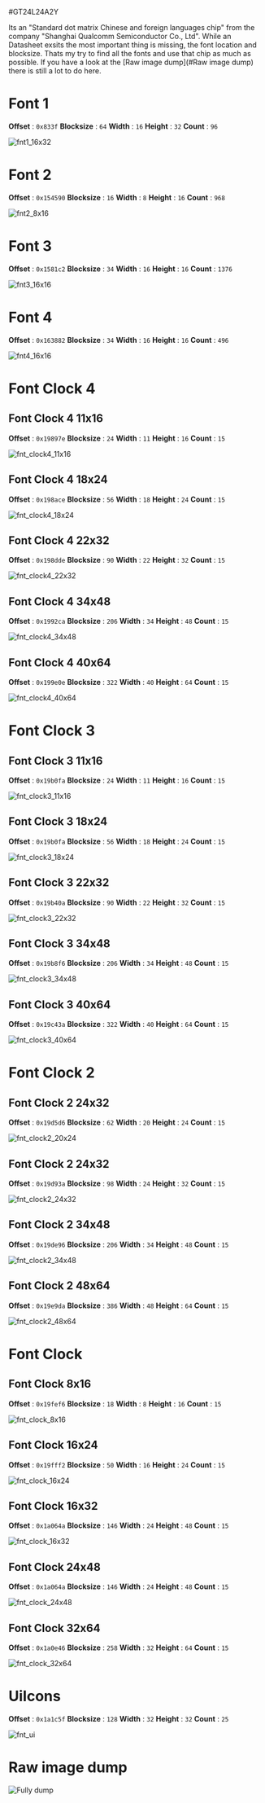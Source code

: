 #GT24L24A2Y

Its an "Standard dot matrix Chinese and foreign languages chip" from the company "Shanghai Qualcomm Semiconductor Co., Ltd".
While an Datasheet exsits the most important thing is missing, the font location and blocksize. 
Thats my try to find all the fonts and use that chip as much as possible. If you have a look at the [Raw image dump](#Raw image dump) there is still a lot to do here.


# Font 1

**Offset** : `0x833f`
**Blocksize** : `64`
**Width** : `16`
**Height** : `32`
**Count** : `96` 

![fnt1_16x32](/img/fnt1_16x32.png)


# Font 2

**Offset** : `0x154590`
**Blocksize** : `16`
**Width** : `8`
**Height** : `16`
**Count** : `968` 

![fnt2_8x16](/img/fnt2_8x16.png)


# Font 3

**Offset** : `0x1581c2`
**Blocksize** : `34`
**Width** : `16`
**Height** : `16`
**Count** : `1376` 

![fnt3_16x16](/img/fnt3_16x16.png)


# Font 4

**Offset** : `0x163882`
**Blocksize** : `34`
**Width** : `16`
**Height** : `16`
**Count** : `496` 

![fnt4_16x16](/img/fnt4_16x16.png)



# Font Clock 4

## Font Clock 4 11x16

**Offset** : `0x19897e`
**Blocksize** : `24`
**Width** : `11`
**Height** : `16`
**Count** : `15` 

![fnt_clock4_11x16](/img/fnt_clock4_11x16.png)

## Font Clock 4 18x24

**Offset** : `0x198ace`
**Blocksize** : `56`
**Width** : `18`
**Height** : `24`
**Count** : `15` 

![fnt_clock4_18x24](/img/fnt_clock4_18x24.png)


## Font Clock 4 22x32

**Offset** : `0x198dde`
**Blocksize** : `90`
**Width** : `22`
**Height** : `32`
**Count** : `15` 

![fnt_clock4_22x32](/img/fnt_clock4_22x32.png)

## Font Clock 4 34x48

**Offset** : `0x1992ca`
**Blocksize** : `206`
**Width** : `34`
**Height** : `48`
**Count** : `15` 

![fnt_clock4_34x48](/img/fnt_clock4_34x48.png)

## Font Clock 4 40x64

**Offset** : `0x199e0e`
**Blocksize** : `322`
**Width** : `40`
**Height** : `64`
**Count** : `15` 

![fnt_clock4_40x64](/img/fnt_clock4_40x64.png)


# Font Clock 3

## Font Clock 3 11x16

**Offset** : `0x19b0fa`
**Blocksize** : `24`
**Width** : `11`
**Height** : `16`
**Count** : `15` 

![fnt_clock3_11x16](/img/fnt_clock3_11x16.png)

## Font Clock 3 18x24

**Offset** : `0x19b0fa`
**Blocksize** : `56`
**Width** : `18`
**Height** : `24`
**Count** : `15` 

![fnt_clock3_18x24](/img/fnt_clock3_18x24.png)

## Font Clock 3 22x32

**Offset** : `0x19b40a`
**Blocksize** : `90`
**Width** : `22`
**Height** : `32`
**Count** : `15` 

![fnt_clock3_22x32](/img/fnt_clock3_22x32.png)

## Font Clock 3 34x48

**Offset** : `0x19b8f6`
**Blocksize** : `206`
**Width** : `34`
**Height** : `48`
**Count** : `15` 

![fnt_clock3_34x48](/img/fnt_clock3_34x48.png)

## Font Clock 3 40x64

**Offset** : `0x19c43a`
**Blocksize** : `322`
**Width** : `40`
**Height** : `64`
**Count** : `15` 

![fnt_clock3_40x64](/img/fnt_clock3_40x64.png)


# Font Clock 2

## Font Clock 2 24x32

**Offset** : `0x19d5d6`
**Blocksize** : `62`
**Width** : `20`
**Height** : `24`
**Count** : `15` 

![fnt_clock2_20x24](/img/fnt_clock2_20x24.png)


## Font Clock 2 24x32

**Offset** : `0x19d93a`
**Blocksize** : `98`
**Width** : `24`
**Height** : `32`
**Count** : `15` 

![fnt_clock2_24x32](/img/fnt_clock2_24x32.png)

## Font Clock 2 34x48

**Offset** : `0x19de96`
**Blocksize** : `206`
**Width** : `34`
**Height** : `48`
**Count** : `15` 

![fnt_clock2_34x48](/img/fnt_clock2_34x48.png)

## Font Clock 2 48x64

**Offset** : `0x19e9da`
**Blocksize** : `386`
**Width** : `48`
**Height** : `64`
**Count** : `15` 

![fnt_clock2_48x64](/img/fnt_clock2_48x64.png)


# Font Clock

## Font Clock 8x16

**Offset** : `0x19fef6`
**Blocksize** : `18`
**Width** : `8`
**Height** : `16`
**Count** : `15` 

![fnt_clock_8x16](/img/fnt_clock_8x16.png)

## Font Clock 16x24

**Offset** : `0x19fff2`
**Blocksize** : `50`
**Width** : `16`
**Height** : `24`
**Count** : `15` 

![fnt_clock_16x24](/img/fnt_clock_16x24.png)


## Font Clock 16x32

**Offset** : `0x1a064a`
**Blocksize** : `146`
**Width** : `24`
**Height** : `48`
**Count** : `15` 

![fnt_clock_16x32](/img/fnt_clock_16x32.png)


## Font Clock 24x48

**Offset** : `0x1a064a`
**Blocksize** : `146`
**Width** : `24`
**Height** : `48`
**Count** : `15`

![fnt_clock_24x48](/img/fnt_clock_24x48.png)


## Font Clock 32x64

**Offset** : `0x1a0e46`
**Blocksize** : `258`
**Width** : `32`
**Height** : `64`
**Count** : `15`

![fnt_clock_32x64](/img/fnt_clock_32x64.png)


# UiIcons

**Offset** : `0x1a1c5f`
**Blocksize** : `128`
**Width** : `32`
**Height** : `32`
**Count** : `25`

![fnt_ui](/img/fnt_ui.png)


# Raw image dump
![Fully dump](/img/yraw_dump.png)
